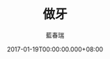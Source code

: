 ---
issue: 208
title: 做牙
author: 藍春瑞
date: 2017-01-19T00:00:00.000+08:00
topic: 文史
difficulty: 2
wikidata: Q98095588
wikidata_link: https://www.wikidata.org/wiki/Q98095588
---